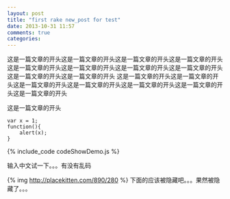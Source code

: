 ```yaml
---
layout: post
title: "first rake new_post for test"
date: 2013-10-31 11:57
comments: true
categories: 
---
```


这是一篇文章的开头这是一篇文章的开头这是一篇文章的开头这是一篇文章的开头这是一篇文章的开头这是一篇文章的开头这是一篇文章的开头这是一篇文章的开头这是一篇文章的开头这是一篇文章的开头
这是一篇文章的开头这是一篇文章的开头这是一篇文章的开头这是一篇文章的开头这是一篇文章的开头这是一篇文章的开头这是一篇文章的开头

这是一篇文章的开头

```
var x = 1;
function(){
    alert(x);
}
```
{% include_code codeShowDemo.js %}


输入中文试一下。。。有没有乱码
<!--more-->
{% img http://placekitten.com/890/280 %}
下面的应该被隐藏吧。。。果然被隐藏了。。。